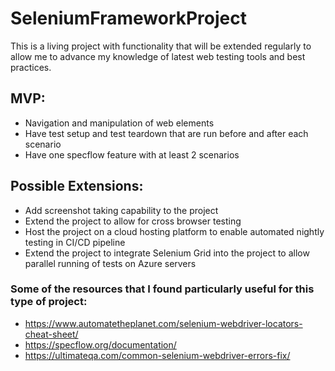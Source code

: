 # SeleniumFrameworkProject
This is a living project with functionality that will be extended regularly to allow me to advance my knowledge of latest web testing tools and best practices. 

## MVP:
- Navigation and manipulation of web elements
- Have test setup and test teardown that are run before and after each scenario
- Have one specflow feature with at least 2 scenarios

## Possible Extensions:
- Add screenshot taking capability to the project
- Extend the project to allow for cross browser testing
- Host the project on a cloud hosting platform to enable automated nightly testing in CI/CD pipeline
- Extend the project to integrate Selenium Grid into the project to allow parallel running of tests on Azure servers

### Some of the resources that I found particularly useful for this type of project:
- https://www.automatetheplanet.com/selenium-webdriver-locators-cheat-sheet/
- https://specflow.org/documentation/
- https://ultimateqa.com/common-selenium-webdriver-errors-fix/



